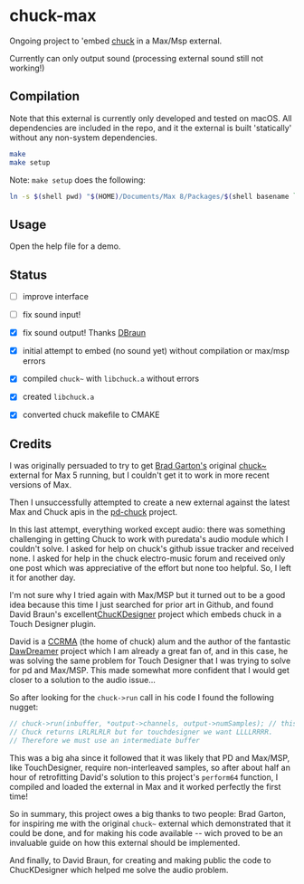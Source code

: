 # chuck-max

Ongoing project to 'embed [chuck](https://chuck.stanford.edu) in a Max/Msp external.

Currently can only output sound (processing external sound still not working!)

## Compilation

Note that this external is currently only developed and tested on macOS. All dependencies are included in the repo, and it the external is built 'statically' without any non-system dependencies.

```bash
make
make setup
```

Note: `make setup` does the following:

```bash
ln -s $(shell pwd) "$(HOME)/Documents/Max 8/Packages/$(shell basename `pwd`)"
```



## Usage

Open the help file for a demo.


## Status

- [ ] improve interface
- [ ] fix sound input!
- [x] fix sound output! Thanks [DBraun](https://github.com/DBraun)
- [x] initial attempt to embed (no sound yet) without compilation or max/msp errors
- [x] compiled `chuck~` with `libchuck.a` without errors
- [x] created `libchuck.a`
- [x] converted chuck makefile to CMAKE


## Credits

I was originally persuaded to try to get [Brad Garton's](http://sites.music.columbia.edu/brad) original [chuck~](http://sites.music.columbia.edu/brad/chuck~) external for Max 5 running, but I couldn't get it to work in more recent versions of Max.

Then I unsuccessfully attempted to create a new external against the latest Max and Chuck apis in the [pd-chuck](https://github.com/shakfu/pd-chuck) project.

In this last attempt, everything worked except audio: there was something challenging in getting Chuck to work with puredata's audio module which I couldn't solve. I asked for help on chuck's github issue tracker and received none. I asked for help in the chuck electro-music forum and received only one post which was appreciative of the effort but none too helpful. So, I left it for another day.

I'm not sure why I tried again with Max/MSP but it turned out to be a good idea because this time I just searched for prior art in Github, and found David Braun's excellent[ChucKDesigner](https://github.com/DBraun/ChucKDesigner) project which embeds chuck in a Touch Designer plugin.

David is a [CCRMA](https://github.com/CCRMA) (the home of chuck) alum and the author of the fantastic [DawDreamer](https://github.com/DBraun/DawDreamer) project which I am already a great fan of, and in this case, he was solving the same problem for Touch Designer that I was trying to solve for pd and Max/MSP. This made somewhat more confident that I would get closer to a solution to the audio issue...

So after looking for the `chuck->run` call in his code I found the following nugget:

```c++
// chuck->run(inbuffer, *output->channels, output->numSamples); // this doesn't work because of interleaved samples.
// Chuck returns LRLRLRLR but for touchdesigner we want LLLLRRRR.
// Therefore we must use an intermediate buffer
```

This was a big aha since it followed that it was likely that PD and Max/MSP, like TouchDesigner, require non-interleaved samples, so after about half an hour of retrofitting David's solution to this project's `perform64` function, I compiled and loaded the external in Max and it worked perfectly the first time!

So in summary, this project owes a big thanks to two people: Brad Garton, for inspiring me with the original `chuck~` external which demonstrated that it could be done, and for making his code available -- wich proved to be an invaluable guide on how this external should be implemented.

And finally, to David Braun, for creating and making public the code to ChucKDesigner which helped me solve the audio problem.

